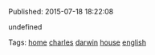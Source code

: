 


Published: 2015-07-18 18:22:08

undefined

Tags: [home](tag-home.md) [charles](tag-charles.md) [darwin](tag-darwin.md) [house](tag-house.md) [english](tag-english.md)
